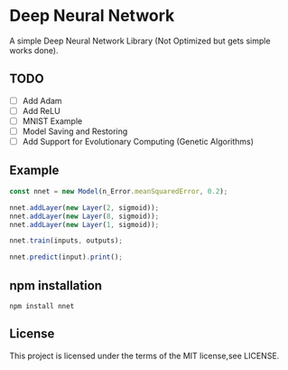 # Deep Neural Network

A simple Deep Neural Network Library (Not Optimized but gets simple works done).

## TODO

- [ ] Add Adam
- [ ] Add ReLU
- [ ] MNIST Example
- [ ] Model Saving and Restoring
- [ ] Add Support for Evolutionary Computing (Genetic Algorithms)

## Example

``` javascript
const nnet = new Model(n_Error.meanSquaredError, 0.2);

nnet.addLayer(new Layer(2, sigmoid));
nnet.addLayer(new Layer(8, sigmoid));
nnet.addLayer(new Layer(1, sigmoid));

nnet.train(inputs, outputs);

nnet.predict(input).print();
```

## npm installation
``` npm install nnet ```

## License
This project is licensed under the terms of the MIT license,see LICENSE.

